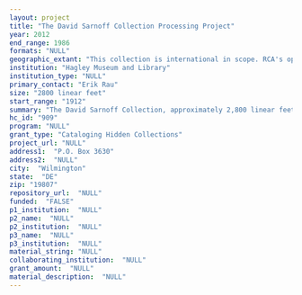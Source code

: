 ```yaml
--- 
layout: project 
title: "The David Sarnoff Collection Processing Project"
year: 2012
end_range: 1986
formats: "NULL"
geographic_extant: "This collection is international in scope. RCA's operations in Japan and its impact on Russian television add to American documents."
institution: "Hagley Museum and Library"
institution_type: "NULL"
primary_contact: "Erik Rau"
size: "2800 linear feet"
start_range: "1912"
summary: "The David Sarnoff Collection, approximately 2,800 linear feet covering the years between 1912 and 1986, is the most significant collection on the 20th-century rise of American commercial broadcasting, telecommunications, and military and civilian electronics in existence. The collection came to Hagley in 2009 due to the closure of the David Sarnoff Library of Princeton, NJ. David Sarnoff (1891-1971) was a pioneer in the creation of 20th-century American radio and television broadcasting as well as the development of the American electronics industry. Included in the collection are Sarnoff's voluminous personal correspondence, films, negatives, photographs, recordings, interviews, and scrapbooks. These materials document his long career, beginning with the Marconi Wireless Telegraph Company of America, spanning his construction of a media empire based on the Radio Corporation of American (RCA) and the National Broadcasting Company (NBC), and involving his development of postwar telecommunications and consumer electronics, and battles with regulatory agencies. A comprehensive set of the notebooks, technical reports, and scientists' writings from RCA's laboratories document technological innovations including the development of FM radio, transistors, color television, videodisks, computers, and satellites. The collection also includes strategic corporate communications for RCA and NBC, as well as extensive marketing literature and correspondence."
hc_id: "909"
program: "NULL"
grant_type: "Cataloging Hidden Collections"
project_url: "NULL"
address1:  "P.O. Box 3630"
address2:  "NULL"
city:  "Wilmington"
state:  "DE"
zip: "19807"
repository_url:  "NULL"
funded:  "FALSE"
p1_institution:  "NULL"
p2_name:  "NULL"
p2_institution:  "NULL"
p3_name:  "NULL"
p3_institution:  "NULL"
material_string: "NULL"
collaborating_institution:  "NULL"
grant_amount:  "NULL"
material_description:  "NULL"
---
```

